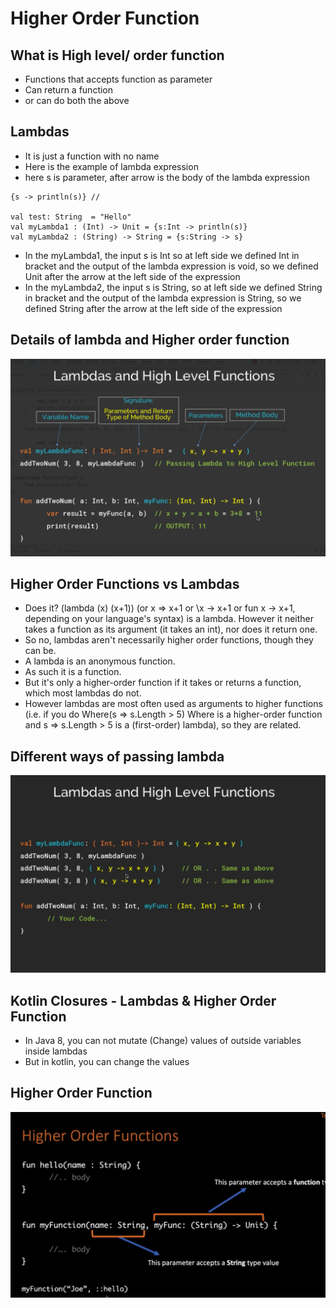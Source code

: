 # Higher Order Function
## What is High level/ order function 
- Functions that accepts function as parameter
- Can return a function
- or can do both the above

## Lambdas
- It is just a function with no name
- Here is the example of lambda expression
- here s is parameter, after arrow is the body of the lambda expression
```
{s -> println(s)} // 

val test: String  = "Hello"
val myLambda1 : (Int) -> Unit = {s:Int -> println(s)}
val myLambda2 : (String) -> String = {s:String -> s}
```

- In the myLambda1, the input s is Int so at left side we defined Int in bracket and the output of the lambda expression
  is void, so we defined Unit after the arrow at the left side of the expression
- In the myLambda2, the input s is String, so at left side we defined String in bracket and the output of the lambda
  expression is String, so we defined String after the arrow at the left side of the expression

## Details of lambda and Higher order function

![alt text](https://github.com/sibaprasad12/Kotlin/blob/main/ReadMe/images/LambdasAndHingerOrderFun1.png)

## Higher Order Functions vs Lambdas

- Does it? (lambda (x) (x+1)) (or x => x+1 or \x -> x+1 or fun x -> x+1, depending on your language's syntax) is a
  lambda. However it neither takes a function as its argument (it takes an int), nor does it return one.
- So no, lambdas aren't necessarily higher order functions, though they can be.
- A lambda is an anonymous function.
- As such it is a function.
- But it's only a higher-order function if it takes or returns a function, which most lambdas do not.
- However lambdas are most often used as arguments to higher functions (i.e. if you do Where(s => s.Length > 5) Where is
  a higher-order function and s => s.Length > 5 is a (first-order) lambda), so they are related.

## Different ways of passing lambda

![alt text](https://github.com/sibaprasad12/Kotlin/blob/main/ReadMe/images/differentWayOfPassingLambda.png)

## Kotlin Closures - Lambdas & Higher Order Function

- In Java 8, you can not mutate (Change) values of outside variables inside lambdas
- But in kotlin, you can change the values

## Higher Order Function

![alt text](https://github.com/sibaprasad12/Kotlin/blob/main/ReadMe/images/higherOrderFunction.png)
